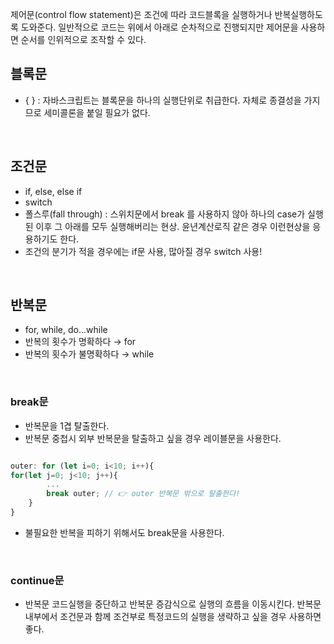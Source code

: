 제어문(control flow statement)은 조건에 따라 코드블록을 실행하거나 반복실행하도록 도와준다. 일반적으로 코드는 위에서 아래로 순차적으로 진행되지만 제어문을 사용하면 순서를 인위적으로 조작할 수 있다.

## 블록문

- { } : 자바스크립트는 블록문을 하나의 실행단위로 취급한다. 자체로 종결성을 가지므로 세미콜론을 붙일 필요가 없다.

<br>

## 조건문

- if, else, else if
- switch
- 폴스루(fall through) : 스위치문에서 break 를 사용하지 않아 하나의 case가 실행된 이후 그 아래를 모두 실행해버리는 현상. 윤년계산로직 같은 경우 이런현상을 응용하기도 한다.
- 조건의 분기가 적을 경우에는 if문 사용, 많아질 경우 switch 사용!

<br>

## 반복문

- for, while, do...while
- 반복의 횟수가 명확하다 → for
- 반복의 횟수가 불명확하다 → while

<br>

### break문

- 반복문을 1겹 탈출한다.
- 반복문 중첩시 외부 반복문을 탈출하고 싶을 경우 레이블문을 사용한다.

```jsx

outer: for (let i=0; i<10; i++){
for(let j=0; j<10; j++){
		...
		break outer; // 👉 outer 반복문 밖으로 탈출한다!
	}
}
```

- 불필요한 반복을 피하기 위해서도 break문을 사용한다.

<br>

### continue문

- 반복문 코드실행을 중단하고 반복문 증감식으로 실행의 흐름을 이동시킨다. 반복문 내부에서 조건문과 함께 조건부로 특정코드의 실행을 생략하고 싶을 경우 사용하면 좋다.
